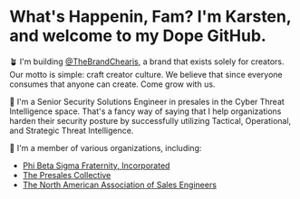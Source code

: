 # What's Happenin, Fam? I'm Karsten, and welcome to my Dope GitHub.

🪴 I'm building [@TheBrandChearis](https://www.chearis.org), a brand that exists solely for creators. Our motto is simple: craft creator culture. We believe that since everyone consumes that anyone can create. Come grow with us.

🏢 I'm a Senior Security Solutions Engineer in presales in the Cyber Threat Intelligence space. That's a fancy way of saying that I help organizations harden their security posture by successfully utilizing Tactical, Operational, and Strategic Threat Intelligence.

🤝 I'm a member of various organizations, including:
* [Phi Beta Sigma Fraternity, Incorporated](https://www.phibetasigma1914.org)
* [The Presales Collective](https://www.presalescollective.com/)
* [The North American Association of Sales Engineers](https://sales-engineering.org/)



